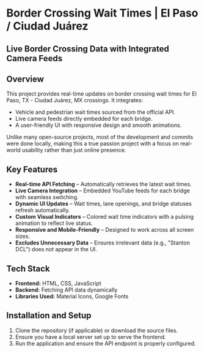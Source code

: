# Border Crossing Wait Times | El Paso / Ciudad Juárez

## Live Border Crossing Data with Integrated Camera Feeds

## Overview
This project provides real-time updates on border crossing wait times for El Paso, TX - Ciudad Juárez, MX crossings. It integrates:

- Vehicle and pedestrian wait times sourced from the official API.
- Live camera feeds directly embedded for each bridge.
- A user-friendly UI with responsive design and smooth animations.

Unlike many open-source projects, most of the development and commits were done locally, making this a true passion project with a focus on real-world usability rather than just online presence.

## Key Features
- **Real-time API Fetching** – Automatically retrieves the latest wait times.
- **Live Camera Integration** – Embedded YouTube feeds for each bridge with seamless switching.
- **Dynamic UI Updates** – Wait times, lane openings, and bridge statuses refresh automatically.
- **Custom Visual Indicators** – Colored wait time indicators with a pulsing animation to reflect live status.
- **Responsive and Mobile-Friendly** – Designed to work across all screen sizes.
- **Excludes Unnecessary Data** – Ensures irrelevant data (e.g., "Stanton DCL") does not appear in the UI.

## Tech Stack
- **Frontend:** HTML, CSS, JavaScript
- **Backend:** Fetching API data dynamically
- **Libraries Used:** Material Icons, Google Fonts

## Installation and Setup
1. Clone the repository (if applicable) or download the source files.
2. Ensure you have a local server set up to serve the frontend.
3. Run the application and ensure the API endpoint is properly configured.
